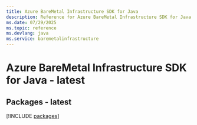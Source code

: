```yaml
---
title: Azure BareMetal Infrastructure SDK for Java
description: Reference for Azure BareMetal Infrastructure SDK for Java
ms.date: 07/29/2025
ms.topic: reference
ms.devlang: java
ms.service: baremetalinfrastructure
---
```

# Azure BareMetal Infrastructure SDK for Java - latest
## Packages - latest
[!INCLUDE [packages](baremetal-infrastructure-index.md)]
